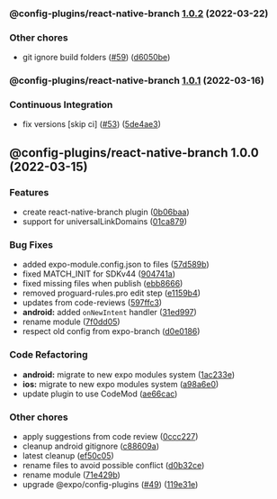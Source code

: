 ### @config-plugins/react-native-branch [1.0.2](https://github.com/expo/config-plugins/compare/@config-plugins/react-native-branch@1.0.1...@config-plugins/react-native-branch@1.0.2) (2022-03-22)


### Other chores

* git ignore build folders ([#59](https://github.com/expo/config-plugins/issues/59)) ([d6050be](https://github.com/expo/config-plugins/commit/d6050beb2a5c68dc59287c27ec388c2002ec7904))

### @config-plugins/react-native-branch [1.0.1](https://github.com/expo/config-plugins/compare/@config-plugins/react-native-branch@1.0.0...@config-plugins/react-native-branch@1.0.1) (2022-03-16)


### Continuous Integration

* fix versions [skip ci] ([#53](https://github.com/expo/config-plugins/issues/53)) ([5de4ae3](https://github.com/expo/config-plugins/commit/5de4ae3e6182c32b7aa24d70ccd23a11663bb089))

## @config-plugins/react-native-branch 1.0.0 (2022-03-15)


### Features

* create react-native-branch plugin ([0b06baa](https://github.com/expo/config-plugins/commit/0b06baa2b486c5e02d433a4ac785960934f403b9))
* support for universalLinkDomains ([01ca879](https://github.com/expo/config-plugins/commit/01ca879ca3f6cebac1177d74969337819a5fc72d))


### Bug Fixes

* added expo-module.config.json to files ([57d589b](https://github.com/expo/config-plugins/commit/57d589ba8ad60e057b34ad7b2f404f67e85896ab))
* fixed MATCH_INIT for SDKv44 ([904741a](https://github.com/expo/config-plugins/commit/904741a3bdb02f5bb76ebcf44131f1698dad0831))
* fixed missing files when publish ([ebb8666](https://github.com/expo/config-plugins/commit/ebb86666d6e61a70838048839b144c7217886d73))
* removed proguard-rules.pro edit step ([e1159b4](https://github.com/expo/config-plugins/commit/e1159b4021ab722cf3998479e6a459374bdb5075))
* updates from code-reviews ([597ffc3](https://github.com/expo/config-plugins/commit/597ffc3bd76517ac96c39b77d8b76e6aee2609dd))
* **android:** added `onNewIntent` handler ([31ed997](https://github.com/expo/config-plugins/commit/31ed9978ca6c0a079341b5b4be5479a5e5633f79))
* rename module ([7f0dd05](https://github.com/expo/config-plugins/commit/7f0dd05fdc15293b84606cb000bcd7321b418de8))
* respect old config from expo-branch ([d0e0186](https://github.com/expo/config-plugins/commit/d0e018601c09c0e92191a4eb2998ab0e6fa1c6ec))


### Code Refactoring

* **android:** migrate to new expo modules system ([1ac233e](https://github.com/expo/config-plugins/commit/1ac233eb432eaeeb7ead6723a4a232f86cfc8e50))
* **ios:** migrate to new expo modules system ([a98a6e0](https://github.com/expo/config-plugins/commit/a98a6e022fc06f8b9c996e4e2b4a1d7aac830d8a))
* update plugin to use CodeMod ([ae66cac](https://github.com/expo/config-plugins/commit/ae66cac141847e33add62cc30375620e1a5cc1d0))


### Other chores

* apply suggestions from code review ([0ccc227](https://github.com/expo/config-plugins/commit/0ccc22771d5ecc97da7720c362ecf90a76e5de1c))
* cleanup android gitignore ([c88609a](https://github.com/expo/config-plugins/commit/c88609a8666be1b4137a3694bd844bb6a0f1ec12))
* latest cleanup ([ef50c05](https://github.com/expo/config-plugins/commit/ef50c05892b965e2ccd70418da962f2c3d96ab2e))
* rename files to avoid possible conflict ([d0b32ce](https://github.com/expo/config-plugins/commit/d0b32ce4a1c28060e61e7109f59be215c5f92f14))
* rename module ([71e429b](https://github.com/expo/config-plugins/commit/71e429b77fca05953e94636b31e9b1b8da2ddcb6))
* upgrade @expo/config-plugins ([#49](https://github.com/expo/config-plugins/issues/49)) ([119e31e](https://github.com/expo/config-plugins/commit/119e31edf110409272ace750f02d651124e1a22d))
